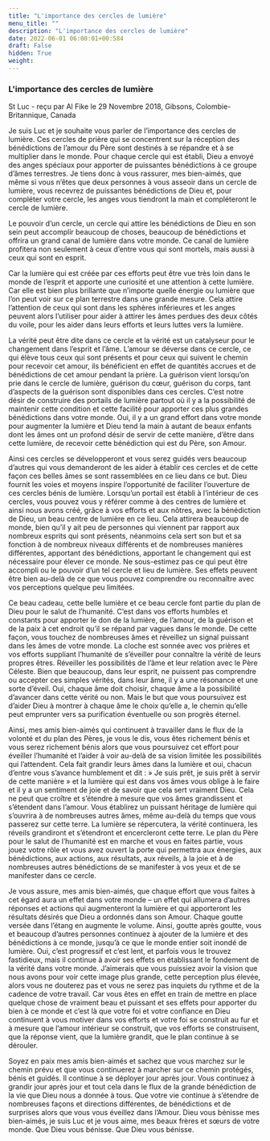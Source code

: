 ```yaml
---
title: "L'importance des cercles de lumière"
menu_title: ""
description: "L'importance des cercles de lumière"
date: 2022-06-01 06:00:01+00:584
draft: False
hidden: True
weight:
---
```

### L'importance des cercles de lumière

St Luc - reçu par Al Fike le 29 Novembre 2018, Gibsons, Colombie-Britannique, Canada

Je suis Luc et je souhaite vous parler de l’importance des cercles de lumière. Ces cercles de prière qui se concentrent sur la réception des bénédictions de l’amour du Père sont destinés à se répandre et à se multiplier dans le monde. Pour chaque cercle qui est établi, Dieu a envoyé des anges spéciaux pour apporter de puissantes bénédictions à ce groupe d’âmes terrestres. Je tiens donc à vous rassurer, mes bien-aimés, que même si vous n’êtes que deux personnes à vous asseoir dans un cercle de lumière, vous recevrez de puissantes bénédictions de Dieu et, pour compléter votre cercle, les anges vous tiendront la main et compléteront le cercle de lumière.

Le pouvoir d’un cercle, un cercle qui attire les bénédictions de Dieu en son sein peut accomplir beaucoup de choses, beaucoup de bénédictions et offrira un grand canal de lumière dans votre monde. Ce canal de lumière profitera non seulement à ceux d’entre vous qui sont mortels, mais aussi à ceux qui sont en esprit.

Car la lumière qui est créée par ces efforts peut être vue très loin dans le monde de l’esprit et apporte une curiosité et une attention à cette lumière. Car elle est bien plus brillante que n’importe quelle énergie ou lumière que l’on peut voir sur ce plan terrestre dans une grande mesure. Cela attire l’attention de ceux qui sont dans les sphères inférieures et les anges peuvent alors l’utiliser pour aider à attirer les âmes perdues des deux côtés du voile, pour les aider dans leurs efforts et leurs luttes vers la lumière.

La vérité peut être dite dans ce cercle et la vérité est un catalyseur pour le changement dans l’esprit et l’âme. L’amour se déverse dans ce cercle, ce qui élève tous ceux qui sont présents et pour ceux qui suivent le chemin pour recevoir cet amour, ils bénéficient en effet de quantités accrues et de bénédictions de cet amour pendant la prière. La guérison vient lorsqu’on prie dans le cercle de lumière, guérison du cœur, guérison du corps, tant d’aspects de la guérison sont disponibles dans ces cercles. C’est notre désir de construire des portails de lumière partout où il y a la possibilité de maintenir cette condition et cette facilité pour apporter ces plus grandes bénédictions dans votre monde. Oui, il y a un grand effort dans votre monde pour augmenter la lumière et Dieu tend la main à autant de beaux enfants dont les âmes ont un profond désir de servir de cette manière, d’être dans cette lumière, de recevoir cette bénédiction qui est du Père, son Amour.

Ainsi ces cercles se développeront et vous serez guidés vers beaucoup d’autres qui vous demanderont de les aider à établir ces cercles et de cette façon ces belles âmes se sont rassemblées en ce lieu dans ce but. Dieu fournit les voies et moyens inspire l’opportunité de faciliter l’ouverture de ces cercles bénis de lumière. Lorsqu’un portail est établi à l’intérieur de ces cercles, vous pouvez vous y référer comme à des centres de lumière et ainsi nous avons créé, grâce à vos efforts et aux nôtres, avec la bénédiction de Dieu, un beau centre de lumière en ce lieu. Cela attirera beaucoup de monde, bien qu’il y ait peu de personnes qui viennent par rapport aux nombreux esprits qui sont présents, néanmoins cela sert son but et sa fonction à de nombreux niveaux différents et de nombreuses manières différentes, apportant des bénédictions, apportant le changement qui est nécessaire pour élever ce monde. Ne sous-estimez pas ce qui peut être accompli ou le pouvoir d’un tel cercle et lieu de lumière. Ses effets peuvent être bien au-delà de ce que vous pouvez comprendre ou reconnaître avec vos perceptions quelque peu limitées.

Ce beau cadeau, cette belle lumière et ce beau cercle font partie du plan de Dieu pour le salut de l’humanité. C’est dans vos efforts humbles et constants pour apporter le don de la lumière, de l’amour, de la guérison et de la paix à cet endroit qu’il se répand par vagues dans le monde. De cette façon, vous touchez de nombreuses âmes et réveillez un signal puissant dans les âmes de votre monde. La cloche est sonnée avec vos prières et vos efforts suppliant l’humanité de s’éveiller pour connaître la vérité de leurs propres êtres. Réveiller les possibilités de l’âme et leur relation avec le Père Céleste. Bien que beaucoup, dans leur esprit, ne puissent pas comprendre ou accepter ces simples vérités, dans leur âme, il y a une résonance et une sorte d’éveil. Oui, chaque âme doit choisir, chaque âme a la possibilité d’avancer dans cette vérité ou non. Mais le but que vous poursuivez est d’aider Dieu à montrer à chaque âme le choix qu’elle a, le chemin qu’elle peut emprunter vers sa purification éventuelle ou son progrès éternel.

Ainsi, mes amis bien-aimés qui continuent à travailler dans le flux de la volonté et du plan des Pères, je vous le dis, vous êtes richement bénis et vous serez richement bénis alors que vous poursuivez cet effort pour éveiller l’humanité et l’aider à voir au-delà de sa vision limitée les possibilités qui l’attendent. Cela fait grandir leurs âmes dans la lumière et oui, chacun d’entre vous s’avance humblement et dit :  » Je suis prêt, je suis prêt à servir de cette manière  » et la lumière qui est dans vos âmes vous oblige à le faire et il y a un sentiment de joie et de savoir que cela sert vraiment Dieu. Cela ne peut que croître et s’étendre à mesure que vos âmes grandissent et s’étendent dans l’amour. Vous établirez un puissant héritage de lumière qui s’ouvrira à de nombreuses autres âmes, même au-delà du temps que vous passerez sur cette terre. La lumière se répercutera, la vérité continuera, les réveils grandiront et s’étendront et encercleront cette terre. Le plan du Père pour le salut de l’humanité est en marche et vous en faites partie, vous jouez votre rôle et vous avez ouvert la porte qui permettra aux énergies, aux bénédictions, aux actions, aux résultats, aux réveils, à la joie et à de nombreuses autres bénédictions de se manifester à vos yeux et de se manifester dans ce cercle.

Je vous assure, mes amis bien-aimés, que chaque effort que vous faites à cet égard aura un effet dans votre monde – un effet qui allumera d’autres réponses et actions qui augmenteront la lumière et qui apporteront les résultats désirés que Dieu a ordonnés dans son Amour. Chaque goutte versée dans l’étang en augmente le volume. Ainsi, goutte après goutte, vous et beaucoup d’autres personnes continuez à ajouter de la lumière et des bénédictions à ce monde, jusqu’à ce que le monde entier soit inondé de lumière. Oui, c’est progressif et c’est lent, et parfois vous le trouvez fastidieux, mais il continue à avoir ses effets en établissant le fondement de la vérité dans votre monde. J’aimerais que vous puissiez avoir la vision que nous avons pour voir cette image plus grande, cette perception plus élevée, alors vous ne douterez pas et vous ne serez pas inquiets du rythme et de la cadence de votre travail. Car vous êtes en effet en train de mettre en place quelque chose de vraiment beau et puissant et ses effets pour apporter du bien à ce monde et c’est là que votre foi et votre confiance en Dieu continuent à vous motiver dans vos efforts et votre foi se construit au fur et à mesure que l’amour intérieur se construit, que vos efforts se construisent, que la réponse vient, que la lumière grandit, que le plan continue à se dérouler.

Soyez en paix mes amis bien-aimés et sachez que vous marchez sur le chemin prévu et que vous continuerez à marcher sur ce chemin protégés, bénis et guidés. Il continue à se déployer jour après jour. Vous continuez à grandir jour après jour et tout cela dans le flux de la grande bénédiction de la vie que Dieu nous a donnée à tous. Que votre vie continue à s’étendre de nombreuses façons et directions différentes, de bénédictions et de surprises alors que vous vous éveillez dans l’Amour. Dieu vous bénisse mes bien-aimés, je suis Luc et je vous aime, mes beaux frères et sœurs de votre monde. Que Dieu vous bénisse. Que Dieu vous bénisse.



